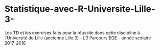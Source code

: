 # Statistique-avec-R-Universite-Lille-3-
Les TD et les exercises faits pour la réussite dans cette discipline à l'Université de Lille (ancienne Lille 3) - L3 Parcours EQE - année scolaire 2017-2018 
